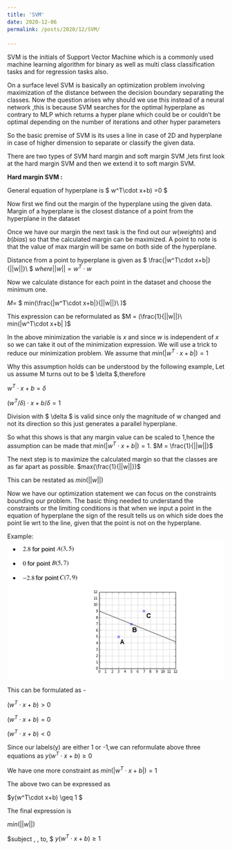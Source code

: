 ```yaml
---
title: 'SVM'
date: 2020-12-06
permalink: /posts/2020/12/SVM/

---
```

 
SVM is the initials of Support Vector Machine which is a commonly  used  machine learning algorithm for binary as well as multi class classification tasks and for regression tasks also.

On a surface level SVM  is basically an optimization problem involving maximization of the distance between  the decision boundary separating  the classes.
Now the question arises why should we use this instead of a neural network ,this is because SVM searches for the optimal hyperplane as contrary to MLP which returns a hyper plane which could be or couldn’t be optimal  depending on the number of iterations and other hyper parameters

So the basic premise of SVM is its uses a line in case of 2D and hyperplane in case of higher dimension to separate or classify the given data.

There are two types of SVM hard margin and soft margin SVM ,lets first look at the hard margin SVM and then we extend it to soft margin SVM.

**Hard margin SVM :**

General equation of hyperplane is $ w^T\cdot x+b) =0 $

Now first we find out the margin of the hyperplane using the given data. Margin of a hyperplane is the closest distance of a point from the hyperplane in the dataset

Once we have our margin the next task is the find out our $w(weights)$ and $b(bias)$ so that the calculated margin can be maximized. A point to note is that the value of max margin will be same on both side of the hyperplane.

Distance from a point to hyperplane is given as 
$ \frac{|w^T\cdot x+b|}{||w||}\ $
$where ||w|| = w^T \cdot w$

Now we calculate distance for each point  in the dataset and choose the minimum one.

$M =$ 
$ min(\frac{|w^T\cdot x+b|}{||w||}\ )$

This expression can be reformulated as
$M = (\frac{1}{||w||}\ min(|w^T\cdot x+b| )$

In the above minimization the variable is $x$ and
since $w$ is independent of $x$ so we can take it out of the minimization expression.
We will use a trick to reduce our minimization problem.
We assume that $min(|w^T\cdot x+b|)=1$

Why this assumption holds can be understood by the following example,
Let us assume M turns out to be $ \delta $,therefore 

$w^T\cdot x+b=\delta$ 

$(w^T/\delta)\cdot x+b/\delta=1$

Division with $ \delta $ is valid since only the magnitude of w changed and not its direction so this just generates a parallel hyperplane.

So what this shows is that any margin value can be scaled to 1,hence the assumption can be made that
$min(|w^T\cdot x+b|)=1$.
$M = \frac{1}{||w||}$

The next step is to maximize the calculated margin so that the classes are as far apart as possible.
$max(\frac{1}{||w||})$

This can be restated as
$min(||w||)$

Now we have our optimization statement we can focus on the constraints bounding our problem.
The basic thing needed to understand the constraints or the limiting conditions is that when we input a point in the equation of hyperplane the sign of the result tells us on which side does the point lie wrt to the line, given that the point is not on the hyperplane.

Example: 
![alt text](/images/1e.PNG)

This can be formulated as -

$(w^T\cdot x+b) > 0$

$(w^T\cdot x+b) = 0$

$(w^T\cdot x+b) < 0$

Since our labels(y) are either 1 or -1,we can reformulate above three equations as $y(w^T\cdot x+b)  \geq 0$

We have one more constraint as 
$min(|w^T\cdot x+b|) = 1$

The above two can be expressed as 

$y(w^T\cdot x+b)  \geq 1 $

The final expression is

$min(||w||)$

$subject \, \, to\, $ $y(w^T\cdot x+b)  \geq1$
